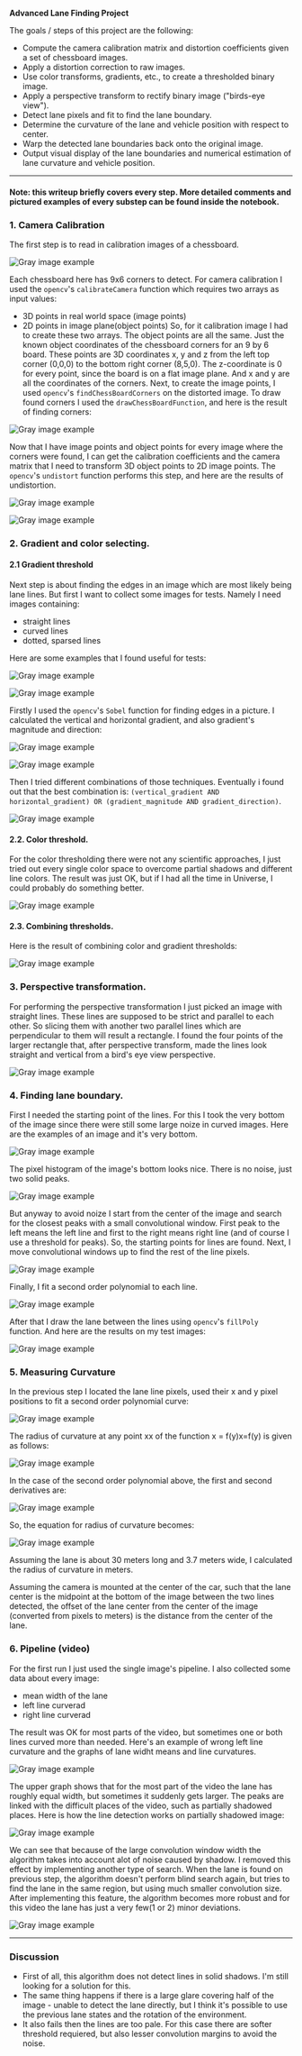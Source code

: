 
**Advanced Lane Finding Project**

The goals / steps of this project are the following:

* Compute the camera calibration matrix and distortion coefficients given a set of chessboard images.
* Apply a distortion correction to raw images.
* Use color transforms, gradients, etc., to create a thresholded binary image.
* Apply a perspective transform to rectify binary image ("birds-eye view").
* Detect lane pixels and fit to find the lane boundary.
* Determine the curvature of the lane and vehicle position with respect to center.
* Warp the detected lane boundaries back onto the original image.
* Output visual display of the lane boundaries and numerical estimation of lane curvature and vehicle position.

---

#### Note: this writeup briefly covers every step. More detailed comments and pictured examples of every substep can be found inside the notebook.

### 1. Camera Calibration

The first step is to read in calibration images of a chessboard.

![Gray image example](/pictures/camera_cal.png)

Each chessboard here has 9x6 corners to detect.
For camera calibration I used the `opencv`'s `calibrateCamera` function which requires two arrays as input values: 
- 3D points in real world space (image points)
- 2D points in image plane(object points)
So, for it calibration image I had to create these two arrays.
The object points are all the same. Just the known object coordinates of the chessboard corners for an 9 by 6 board. These points are 3D coordinates x, y and z from the left top corner (0,0,0) to the bottom right corner (8,5,0). The z-coordinate is 0 for every point, since the board is on a flat image plane. And x and y are all the coordinates of the corners.
Next, to create the image points, I used `opencv`'s `findChessBoardCorners` on the distorted image. To draw found corners I used the `drawChessBoardFunction`, and here is the result of finding corners:

![Gray image example](/pictures/detected_corners.png)

Now that I have image points and object points for every image where the corners were found, I can get the calibration coefficients and the camera matrix that I need to transform 3D object points to 2D image points. The `opencv`'s `undistort` function performs this step, and here are the results of undistortion.

![Gray image example](/pictures/undistortion_chess.png)

![Gray image example](/pictures/undistortion_road.png)

### 2. Gradient and color selecting.
#### 2.1 Gradient threshold
Next step is about finding the edges in an image which are most likely being lane lines.
But first I want to collect some images for tests. Namely I need images containing:

- straight lines
- curved lines
- dotted, sparsed lines

Here are some examples that I found useful for tests:

![Gray image example](/pictures/test_images_str.png)

![Gray image example](/pictures/test_images_cur.png)

Firstly I used the `opencv`'s `Sobel` function for finding edges in a picture. I calculated the vertical and horizontal gradient, and also gradient's magnitude and direction:

![Gray image example](/pictures/h_v_gradient.png)

![Gray image example](/pictures/mag_dir_gradient.png)

Then I tried different combinations of those techniques. Eventually i found out that the best combination is: `(vertical_gradient AND horizontal_gradient) OR (gradient_magnitude AND gradient_direction)`.

![Gray image example](/pictures/combo_grad.png)

#### 2.2. Color threshold.

For the color thresholding there were not any scientific approaches, I just tried out every single color space to overcome partial shadows and different line colors. The result was just OK, but if I had all the time in Universe, I could probably do something better. 

![Gray image example](/pictures/color_tr.png)

#### 2.3. Combining thresholds.

Here is the result of combining color and gradient thresholds:

![Gray image example](/pictures/combbo_tr.png)

### 3. Perspective transformation.

For performing the perspective transformation I just picked an image with straight lines. These lines are supposed to be strict and parallel to each other. So slicing them with another two parallel lines which are perpendicular to them will result a rectangle. I found the four points of the larger rectangle that, after perspective transform, made the lines look straight and vertical from a bird's eye view perspective.

![Gray image example](/pictures/pers_trans.png)

### 4. Finding lane boundary.
First I needed the starting point of the lines. For this I took the very bottom of the image since there were still some large noize in curved images.
Here are the examples of an image and it's very bottom.

![Gray image example](/pictures/boundary1.png)

The pixel histogram of the image's bottom looks nice. There is no noise, just two solid peaks. 

![Gray image example](/pictures/hist.png)

But anyway to avoid noize I start from the center of the image and search for the closest peaks with a small convolutional window. First peak to the left means the left line and first to the right means right line (and of course I use a threshold for peaks). So, the starting points for lines are found. Next, I move convolutional windows up to find the rest of the line pixels.

![Gray image example](/pictures/boundary2.png)

Finally, I fit a second order polynomial to each line.

![Gray image example](/pictures/boundary3.png)

After that I draw the lane between the lines using `opencv`'s `fillPoly` function. And here are the results on my test images:

![Gray image example](/pictures/result_images.png)

### 5. Measuring Curvature

In the previous step I located the lane line pixels, used their x and y pixel positions to fit a second order polynomial curve:

![Gray image example](/pictures/formula1.png)

The radius of curvature at any point xx of the function x = f(y)x=f(y) is given as follows:

![Gray image example](/pictures/formula2.png)

In the case of the second order polynomial above, the first and second derivatives are:

![Gray image example](/pictures/formula3.png)

So, the equation for radius of curvature becomes:

![Gray image example](/pictures/formula4.png)

Assuming the lane is about 30 meters long and 3.7 meters wide, I calculated the radius of curvature in meters.

Assuming the camera is mounted at the center of the car, such that the lane center is the midpoint at the bottom of the image between the two lines detected, the offset of the lane center from the center of the image (converted from pixels to meters) is the distance from the center of the lane.

### 6. Pipeline (video)

For the first run I just used the single image's pipeline. I also collected some data about every image: 
- mean width of the lane
- left line curverad
- right line curverad

The result was OK for most parts of the video, but sometimes one or both lines curved more than needed. Here's an example of wrong left line curvature and the graphs of lane widht means and line curvatures.

![Gray image example](/pictures/graphs.png)

The upper graph shows that for the most part of the video the lane has roughly equal width, but sometimes it suddenly gets larger. The peaks are linked with the difficult places of the video, such as partially shadowed places. Here is how the line detection works on partially shadowed image:

![Gray image example](/pictures/shadow.png)

We can see that because of the large convolution window width the algorithm takes into account alot of noise caused by shadow.
I removed this effect by implementing another type of search. When the lane is found on previous step, the algorithm doesn't perform blind search again, but tries to find the lane in the same region, but using much smaller convolution size.
After implementing this feature, the algorithm becomes more robust and for this video the lane has just a very few(1 or 2) minor deviations.

![Gray image example](/project_gif.gif)

---

### Discussion

* First of all, this algorithm does not detect lines in solid shadows. I'm still looking for a solution for this.
* The same thing happens if there is a large glare covering half of the image - unable to detect the lane directly, but I think it's possible to use the previous lane states and the rotation of the environment.
* It also fails then the lines are too pale. For this case there are softer threshold requiered, but also lesser convolution margins to avoid the noise.
